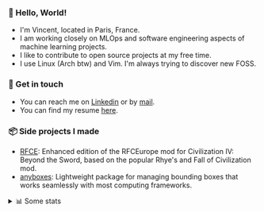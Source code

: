 ### 👋 Hello, World!

- I'm Vincent, located in Paris, France.
- I am working closely on MLOps and software engineering aspects of machine learning projects.
- I like to contribute to open source projects at my free time.
- I use Linux (Arch btw) and Vim. I'm always trying to discover new FOSS.

### 🔗 Get in touch

- You can reach me on [Linkedin](https://www.linkedin.com/in/vincent-duchauffour-3a9641155/) or by [mail](mailto:vincent.duchauffour@proton.me).
- You can find my resume [here](https://raw.githubusercontent.com/VDuchauffour/resume/main/resume.pdf).

### 📦 Side projects I made

- [RFCE](https://github.com/VDuchauffour/RFCEurope): Enhanced edition of the RFCEurope mod for Civilization IV: Beyond the Sword, based on the popular Rhye's and Fall of Civilization mod. 
- [anyboxes](https://github.com/VDuchauffour/anyboxes): Lightweight package for managing bounding boxes that works seamlessly with most computing frameworks. 

<details><summary>📊 Some stats</summary>  
  
<p align="center">
  <img alt="VDuchauffour's github stats" src="https://github-readme-stats.vercel.app/api?username=VDuchauffour&include_all_commits=true&show_icons=true&theme=react"/>
  <br />
  <img alt="VDuchauffour's streak stats" src="https://streak-stats.demolab.com?user=VDuchauffour&theme=react"/>
  <br />
  <img alt="VDuchauffour's language stats" src="https://github-readme-stats.vercel.app/api/top-langs/?username=VDuchauffour&count_private=true&include_all_commits=true&show_icons=true&layout=compact&theme=react"/>
  <!--   <br />
  <img alt="VDuchauffour's Wakatime stats" src="https://github-readme-stats.vercel.app/api/wakatime?username=VDuchauffour&theme=react"/> -->
</p>

#### 🧭 Wakatime stats
<!--START_SECTION:waka-->
![Code Time](http://img.shields.io/badge/Code%20Time-2%2C408%20hrs%2028%20mins-blue)

![Lines of code](https://img.shields.io/badge/From%20Hello%20World%20I%27ve%20Written-4.3%20million%20lines%20of%20code-blue)

**🐱 My GitHub Data** 

> 📦 989.2 kB Used in GitHub's Storage 
 > 
> 🚫 Not Opted to Hire
 > 
> 📜 9 Public Repositories 
 > 
> 🔑 2 Private Repositories 
 > 
**I'm an Early 🐤** 

```text
🌞 Morning                494 commits         ██░░░░░░░░░░░░░░░░░░░░░░░   08.01 % 
🌆 Daytime                3662 commits        ███████████████░░░░░░░░░░   59.39 % 
🌃 Evening                1729 commits        ███████░░░░░░░░░░░░░░░░░░   28.04 % 
🌙 Night                  281 commits         █░░░░░░░░░░░░░░░░░░░░░░░░   04.56 % 
```
📅 **I'm Most Productive on Monday** 

```text
Monday                   1408 commits        ██████░░░░░░░░░░░░░░░░░░░   22.83 % 
Tuesday                  1312 commits        █████░░░░░░░░░░░░░░░░░░░░   21.28 % 
Wednesday                920 commits         ████░░░░░░░░░░░░░░░░░░░░░   14.92 % 
Thursday                 1239 commits        █████░░░░░░░░░░░░░░░░░░░░   20.09 % 
Friday                   979 commits         ████░░░░░░░░░░░░░░░░░░░░░   15.88 % 
Saturday                 94 commits          ░░░░░░░░░░░░░░░░░░░░░░░░░   01.52 % 
Sunday                   214 commits         █░░░░░░░░░░░░░░░░░░░░░░░░   03.47 % 
```


📊 **This Week I Spent My Time On** 

```text
💬 Programming Languages: 
YAML                     1 hr 37 mins        █████████████████████████   100.00 % 
```


 Last Updated on 17/11/2024 00:57:03 UTC
<!--END_SECTION:waka-->
</details>
